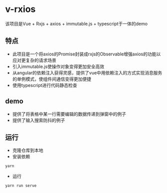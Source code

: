 # v-rxios
该项目是Vue + Rxjs + axios + immutable.js + typescript于一体的demo

## 特点
- 此项目是一个将axios的Promise封装成rxjs的Observable增强axios的功能以应对更复杂的请求场景
- 引入immutable.js使操作对象变得更加安全高效
- 从angular的依赖注入获得灵感，提供了vue中用依赖注入的方式实现消息服务的单例模式，使组件间通信变得更加便捷
- 使用typescript进行代码静态检查

## demo
- 提供了将表格中某一行需要编辑的数据传递到弹窗中的例子
- 提供了输入搜索防抖的例子

## 运行
- 克隆仓库到本地
- 安装依赖
```sh
yarn
```
- 运行
```sh
yarn run serve
```
